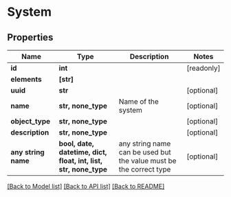 # System


## Properties
Name | Type | Description | Notes
------------ | ------------- | ------------- | -------------
**id** | **int** |  | [readonly] 
**elements** | **[str]** |  | 
**uuid** | **str** |  | [optional] 
**name** | **str, none_type** | Name of the system | [optional] 
**object_type** | **str, none_type** |  | [optional] 
**description** | **str, none_type** |  | [optional] 
**any string name** | **bool, date, datetime, dict, float, int, list, str, none_type** | any string name can be used but the value must be the correct type | [optional]

[[Back to Model list]](../README.md#documentation-for-models) [[Back to API list]](../README.md#documentation-for-api-endpoints) [[Back to README]](../README.md)


